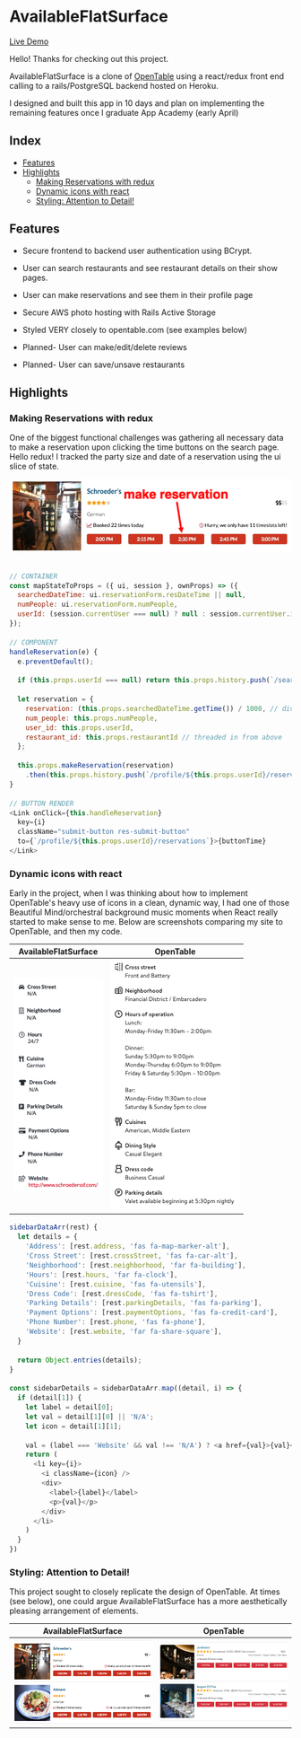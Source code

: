 # AvailableFlatSurface

[Live Demo](https://available-flat-surface.herokuapp.com/ "AvailableFlatSurface")

Hello! Thanks for checking out this project.

AvailableFlatSurface is a clone of [OpenTable](opentable.com "OpenTable") using a react/redux front end calling to a rails/PostgreSQL backend hosted on Heroku. 

I designed and built this app in 10 days and plan on implementing the remaining features once I graduate App Academy (early April)

## Index

* [Features](https://github.com/MasonChinkin/availableFlatSurface/blob/master/README.md#features)
* [Highlights](https://github.com/MasonChinkin/availableFlatSurface/blob/master/README.md#highlights)
  * [Making Reservations with redux](https://github.com/MasonChinkin/availableFlatSurface/blob/master/README.md#Making-Reservations-with-redux)
  * [Dynamic icons with react](https://github.com/MasonChinkin/availableFlatSurface/blob/master/README.md#Dynamic-icons-with-react)
  * [Styling: Attention to Detail!](https://github.com/MasonChinkin/availableFlatSurface/blob/master/README.md#styling-attention-to-detail)

## Features

* Secure frontend to backend user authentication using BCrypt.
* User can search restaurants and see restaurant details on their show pages.
* User can make reservations and see them in their profile page
* Secure AWS photo hosting with Rails Active Storage
* Styled VERY closely to opentable.com (see examples below)

* Planned- User can make/edit/delete reviews
* Planned- User can save/unsave restaurants

## Highlights

### Making Reservations with redux

One of the biggest functional challenges was gathering all necessary data to make a reservation upon clicking the time buttons on the search page. Hello redux! I tracked the party size and date of a reservation using the ui slice of state.

![](/app/assets/images/readme/resbutton.png?raw=true)

```javascript

// CONTAINER
const mapStateToProps = ({ ui, session }, ownProps) => ({
  searchedDateTime: ui.reservationForm.resDateTime || null,
  numPeople: ui.reservationForm.numPeople,
  userId: (session.currentUser === null) ? null : session.currentUser.id,
});

// COMPONENT
handleReservation(e) {
  e.preventDefault();

  if (this.props.userId === null) return this.props.history.push(`/search/signin`);

  let reservation = {
    reservation: (this.props.searchedDateTime.getTime()) / 1000, // divide by 1000 for rails
    num_people: this.props.numPeople,
    user_id: this.props.userId,
    restaurant_id: this.props.restaurantId // threaded in from above
  };

  this.props.makeReservation(reservation)
    .then(this.props.history.push(`/profile/${this.props.userId}/reservations#new-reservation`));
}

// BUTTON RENDER
<Link onClick={this.handleReservation}
  key={i}
  className="submit-button res-submit-button"
  to={`/profile/${this.props.userId}/reservations`}>{buttonTime}
</Link>
```

### Dynamic icons with react

Early in the project, when I was thinking about how to implement OpenTable's heavy use of icons in a clean, dynamic way, I had one of those Beautiful Mind/orchestral background music moments when React really started to make sense to me. Below are screenshots comparing my site to OpenTable, and then my code.

AvailableFlatSurface            |  OpenTable
:-------------------------:|:-------------------------:
![](/app/assets/images/readme/myShowDetails.png?raw=true) | ![](/app/assets/images/readme/openTableShowDetails.png?raw=true)

```javascript
sidebarDataArr(rest) {
  let details = {
    'Address': [rest.address, 'fas fa-map-marker-alt'],
    'Cross Street': [rest.crossStreet, 'fas fa-car-alt'],
    'Neighborhood': [rest.neighborhood, 'far fa-building'],
    'Hours': [rest.hours, 'far fa-clock'],
    'Cuisine': [rest.cuisine, 'fas fa-utensils'],
    'Dress Code': [rest.dressCode, 'fas fa-tshirt'],
    'Parking Details': [rest.parkingDetails, 'fas fa-parking'],
    'Payment Options': [rest.paymentOptions, 'fas fa-credit-card'],
    'Phone Number': [rest.phone, 'fas fa-phone'],
    'Website': [rest.website, 'far fa-share-square'],
  }

  return Object.entries(details);
}

const sidebarDetails = sidebarDataArr.map((detail, i) => {
  if (detail[1]) {
    let label = detail[0];
    let val = detail[1][0] || 'N/A';
    let icon = detail[1][1];

    val = (label === 'Website' && val !== 'N/A') ? <a href={val}>{val}</a> : val
    return (
      <li key={i}>
        <i className={icon} />
        <div>
          <label>{label}</label>
          <p>{val}</p>
        </div>
      </li>
    )
  }
})
```

### Styling: Attention to Detail!

This project sought to closely replicate the design of OpenTable. At times (see below), one could argue AvailableFlatSurface has a more aesthetically pleasing arrangement of elements.

AvailableFlatSurface            |  OpenTable
:-------------------------:|:-------------------------:
![](/app/assets/images/readme/myListItem.png?raw=true) | ![](/app/assets/images/readme/openTableListItem.png?raw=true)
